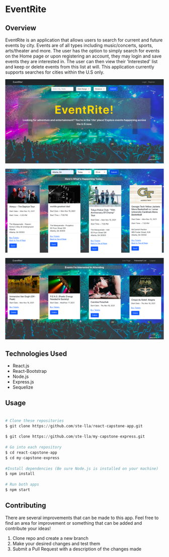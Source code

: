 # EventRite


## Overview
EventRite is an application that allows users to search for current and future events by city. Events are of all types including music/concerts, sports, arts/theater and more. The user has the option to simply search for events on the Home page or upon registering an account, they may login and save events they are interested in. The user can then view their 'Interested' list and keep or delete events from this list at will. This application currently supports searches for cities within the U.S only.


![Home Page](/screenshots/Homepg.png)

![Searched Events](/screenshots/SearchEvents.png)

![Home Page](/screenshots/InterestedList.png)


## Technologies Used

- React.js
- React-Bootstrap
- Node.js
- Express.js 
- Sequelize


## Usage

```python

# Clone these repositories
$ git clone https://github.com/ste-lla/react-capstone-app.git

$ git clone https://github.com/ste-lla/my-capstone-express.git

# Go into each repository
$ cd react-capstone-app
$ cd my-capstone-express

#Install dependencies (Be sure Node.js is installed on your machine)
$ npm install

# Run both apps
$ npm start
```


## Contributing
There are several improvements that can be made to this app. Feel free to 
find an area for improvement or something that can be added and contribute your ideas!

1. Clone repo and create a new branch 
2. Make your desired changes and test them
3. Submit a Pull Request with a description of the changes made





